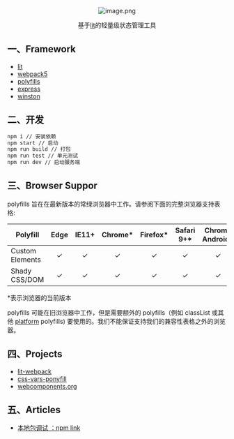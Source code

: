 <p align="center">
  <img width="" src="https://new.inews.gtimg.com/tnews/1b15195a/491a/1b15195a-491a-4c6a-b0a9-52de4dc643b5.png" alt="image.png" />
  <p align="center">
    基于<a href="https://lit.dev/">lit</a>的轻量级状态管理工具
  </p>
</p>


## 一、Framework

+ [lit](https://lit.dev)
+ [webpack5](https://webpack.js.org/)
+ [polyfills](https://github.com/webcomponents/polyfills/tree/master/packages/webcomponentsjs)
+ [express](https://expressjs.com/)
+ [winston](https://github.com/winstonjs/winston)

## 二、开发
```bash
npm i // 安装依赖
npm start // 启动
npm run build // 打包
npm run test // 单元测试
npm run dev // 启动服务端
```

## 三、Browser Suppor

polyfills 旨在在最新版本的常绿浏览器中工作。请参阅下面的完整浏览器支持表格:

| Polyfill        | Edge | IE11+ | Chrome\* | Firefox\* | Safari 9+\* | Chrome Android\* | Mobile Safari\* |
| --------------- | :--: | :---: | :------: | :-------: | :---------: | :--------------: | :-------------: |
| Custom Elements |  ✓   |   ✓   |    ✓     |     ✓     |      ✓      |        ✓         |        ✓        |
| Shady CSS/DOM   |  ✓   |   ✓   |    ✓     |     ✓     |      ✓      |        ✓         |        ✓        |

\*表示浏览器的当前版本

polyfills 可能在旧浏览器中工作，但是需要额外的 polyfills（例如 classList 或其他 [platform](https://github.com/webcomponents/webcomponents-platform)
polyfills) 要使用的。我们不能保证支持我们的兼容性表格之外的浏览器。

## 四、Projects
+ [lit-webpack](https://github.com/Kurtmcmurt/lit-webpack)
+ [css-vars-ponyfill](https://github.com/jhildenbiddle/css-vars-ponyfill)
+ [webcomponents.org](https://www.webcomponents.org/)

## 五、Articles
+ [本地包调试 ：npm link](https://segmentfault.com/a/1190000038252958)
